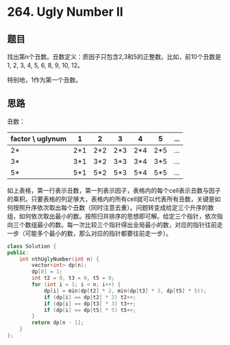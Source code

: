 # 264. Ugly Number II
## 题目

找出第n个丑数。丑数定义：质因子只包含2,3和5的正整数。比如，前10个丑数是1, 2, 3, 4, 5, 6, 8, 9, 10, 12。

特别地，1作为第一个丑数。

## 思路

丑数：

 | factor \ uglynum | 1 | 2 | 3 | 4 | 5 | ... |
 | -------------- | --- | --- | --- | --- | --- | --- |
 | 2* | 2*1 | 2*2 | 2*3 | 2*4 | 2*5 | ... |
 | 3* | 3*1 | 3*2 | 3*3 | 3*4 | 3*5 | ... |
 | 5* | 5*1 | 5*2 | 5*3 | 5*4 | 5*5 | ... |
 
如上表格，第一行表示丑数，第一列表示因子，表格内的每个cell表示丑数与因子的乘积。只要表格的列足够大，表格内的所有cell就可以代表所有丑数，关键是如何按照升序依次取出每个丑数（同时注意去重）。问题转变成给定三个升序的数组，如何依次取出最小的数。按照归并排序的思想即可解。给定三个指针，依次指向三个数组最小的数。每一次比较三个指针得出全局最小的数，对应的指针往前走一步（可能多个最小的数，那么对应的指针都要往前走一步）。

```C++
class Solution {
public:
    int nthUglyNumber(int n) {
        vector<int> dp(n);
        dp[0] = 1;
        int t2 = 0, t3 = 0, t5 = 0;
        for (int i = 1; i < n; i++) {
            dp[i] = min(dp[t2] * 2, min(dp[t3] * 3, dp[t5] * 5));
            if (dp[i] == dp[t2] * 2) t2++;
            if (dp[i] == dp[t3] * 3) t3++;
            if (dp[i] == dp[t5] * 5) t5++;
        }
        return dp[n - 1];
    }
};
```
